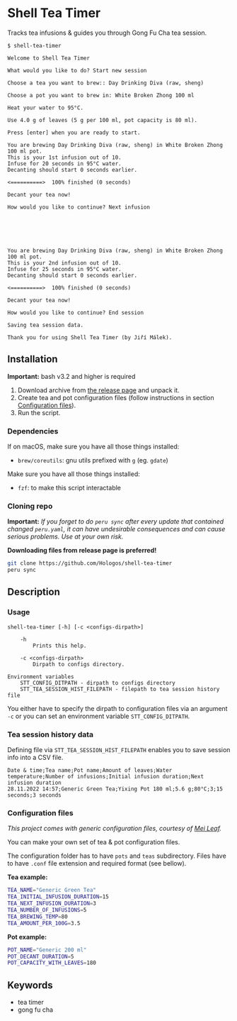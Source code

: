 # Shell Tea Timer

Tracks tea infusions & guides you through Gong Fu Cha tea session.

```
$ shell-tea-timer

Welcome to Shell Tea Timer

What would you like to do? Start new session

Choose a tea you want to brew:: Day Drinking Diva (raw, sheng)

Choose a pot you want to brew in: White Broken Zhong 100 ml

Heat your water to 95°C.

Use 4.0 g of leaves (5 g per 100 ml, pot capacity is 80 ml).

Press [enter] when you are ready to start.

You are brewing Day Drinking Diva (raw, sheng) in White Broken Zhong 100 ml pot.
This is your 1st infusion out of 10.
Infuse for 20 seconds in 95°C water.
Decanting should start 0 seconds earlier.

<==========>  100% finished (0 seconds)

Decant your tea now!

How would you like to continue? Next infusion






You are brewing Day Drinking Diva (raw, sheng) in White Broken Zhong 100 ml pot.
This is your 2nd infusion out of 10.
Infuse for 25 seconds in 95°C water.
Decanting should start 0 seconds earlier.

<==========>  100% finished (0 seconds)

Decant your tea now!

How would you like to continue? End session

Saving tea session data.

Thank you for using Shell Tea Timer (by Jiří Málek).
```

## Installation

**Important:** bash v3.2 and higher is required

1) Download archive from [the release page](https://github.com/Hologos/shell-tea-timer/releases) and unpack it.
2) Create tea and pot configuration files (follow instructions in section [Configuration files](#configuration-files)).
3) Run the script.

### Dependencies

If on macOS, make sure you have all those things installed:

- `brew/coreutils`: gnu utils prefixed with `g` (eg. `gdate`)

Make sure you have all those things installed:

- `fzf`: to make this script interactable

### Cloning repo

**Important:** _If you forget to do `peru sync` after every update that contained changed `peru.yaml`, it can have undesirable consequences and can cause serious problems. Use at your own risk._

**Downloading files from release page is preferred!**

```bash
git clone https://github.com/Hologos/shell-tea-timer
peru sync
```

## Description

### Usage

```
shell-tea-timer [-h] [-c <configs-dirpath>]

    -h
        Prints this help.

    -c <configs-dirpath>
        Dirpath to configs directory.

Environment variables
    STT_CONFIG_DITPATH - dirpath to configs directory
    STT_TEA_SESSION_HIST_FILEPATH - filepath to tea session history file
```

You either have to specify the dirpath to configuration files via an argument `-c` or you can set an environment variable `STT_CONFIG_DITPATH`.

### Tea session history data

Defining file via `STT_TEA_SESSION_HIST_FILEPATH` enables you to save session info into a CSV file.

```csv
Date & time;Tea name;Pot name;Amount of leaves;Water temperature;Number of infusions;Initial infusion duration;Next infusion duration
28.11.2022 14:57;Generic Green Tea;Yixing Pot 180 ml;5.6 g;80°C;3;15 seconds;3 seconds
```

### Configuration files

_This project comes with generic configuration files, courtesy of [Mei Leaf](https://meileaf.com)._

You can make your own set of tea & pot configuration files.

The configuration folder has to have `pots` and `teas` subdirectory. Files have to have `.conf` file extension and required format (see bellow).

**Tea example:**

```bash
TEA_NAME="Generic Green Tea"
TEA_INITIAL_INFUSION_DURATION=15
TEA_NEXT_INFUSION_DURATION=3
TEA_NUMBER_OF_INFUSIONS=5
TEA_BREWING_TEMP=80
TEA_AMOUNT_PER_100G=3.5
```

**Pot example:**

```bash
POT_NAME="Generic 200 ml"
POT_DECANT_DURATION=5
POT_CAPACITY_WITH_LEAVES=180
```

## Keywords

- tea timer
- gong fu cha
